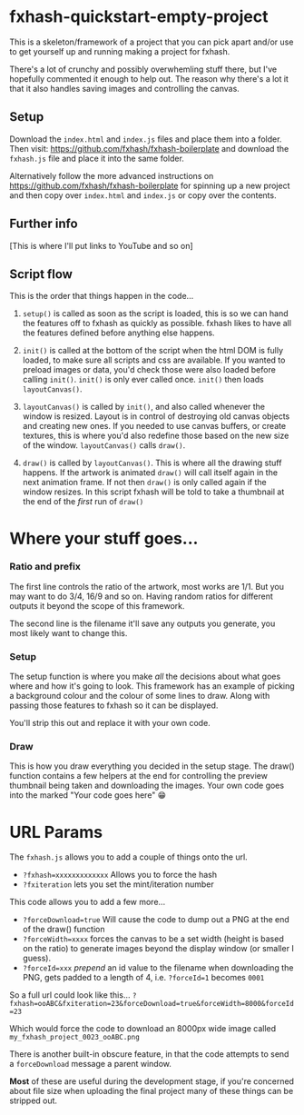 # fxhash-quickstart-empty-project

This is a skeleton/framework of a project that you can pick apart and/or use to get yourself up and running making a project for fxhash.

There's a lot of crunchy and possibly overwhemling stuff there, but I've hopefully commented it enough to help out. The reason why there's a lot it that it also handles saving images and controlling the canvas.

## Setup

Download the `index.html` and `index.js` files and place them into a folder. Then visit: https://github.com/fxhash/fxhash-boilerplate and download the `fxhash.js` file and place it into the same folder.

Alternatively follow the more advanced instructions on https://github.com/fxhash/fxhash-boilerplate for spinning up a new project and then copy over `index.html` and `index.js` or copy over the contents.

## Further info

[This is where I'll put links to YouTube and so on]

## Script flow

This is the order that things happen in the code...

1. `setup()` is called as soon as the script is loaded, this is so we can hand the features off to fxhash as quickly as possible. fxhash likes to have all the features defined before anything else happens.

2. `init()` is called at the bottom of the script when the html DOM is fully loaded, to make sure all scripts and css are available. If you wanted to preload images or data, you'd check those were also loaded before calling `init()`. `init()` is only ever called once. `init()` then loads `layoutCanvas()`.

3. `layoutCanvas()` is called by `init()`, and also called whenever the window is resized. Layout is in control of destroying old canvas objects and creating new ones. If you needed to use canvas buffers, or create textures, this is where you'd also redefine those based on the new size of the window. `layoutCanvas()` calls `draw()`.

4. `draw()` is called by `layoutCanvas()`. This is where all the drawing stuff happens. If the artwork is animated `draw()` will call itself again in the next animation frame. If not then `draw()` is only called again if the window resizes. In this script fxhash will be told to take a thumbnail at the end of the _first_ run of `draw()`


# Where your stuff goes...

### Ratio and prefix

The first line controls the ratio of the artwork, most works are 1/1. But you may want to do 3/4, 16/9 and so on. Having random ratios for different outputs it beyond the scope of this framework.

The second line is the filename it'll save any outputs you generate, you most likely want to change this.

### Setup

The setup function is where you make _all_ the decisions about what goes where and how it's going to look. This framework has an example of picking a background colour and the colour of some lines to draw. Along with passing those features to fxhash so it can be displayed.

You'll strip this out and replace it with your own code.

### Draw

This is how you draw everything you decided in the setup stage. The draw() function contains a few helpers at the end for controlling the preview thumbnail being taken and downloading the images. Your own code goes into the marked "Your code goes here" 😁

# URL Params

The `fxhash.js` allows you to add a couple of things onto the url.

* `?fxhash=xxxxxxxxxxxxx` Allows you to force the hash
* `?fxiteration` lets you set the mint/iteration number

This code allows you to add a few more...

* `?forceDownload=true` Will cause the code to dump out a PNG at the end of the draw() function
* `?forceWidth=xxxx` forces the canvas to be a set width (height is based on the ratio) to generate images beyond the display window (or smaller I guess).
* `?forceId=xxx` _prepend_ an id value to the filename when downloading the PNG, gets padded to a length of 4, i.e. `?forceId=1` becomes `0001`

So a full url could look like this...
`?fxhash=ooABC&fxiteration=23&forceDownload=true&forceWidth=8000&forceId=23`

Which would force the code to download an 8000px wide image called `my_fxhash_project_0023_ooABC.png`

There is another built-in obscure feature, in that the code attempts to send a `forceDownload` message a parent window.

**Most** of these are useful during the development stage, if you're concerned about file size when uploading the final project many of these things can be stripped out.